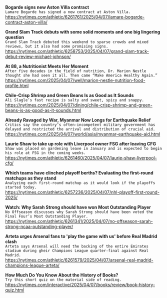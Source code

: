 **Bogarde signs new Aston Villa contract**\
`Lamare Bogarde has signed a new contract at Aston Villa.`\
https://nytimes.com/athletic/6261761/2025/04/07/lamare-bogarde-contract-aston-villa/

**Grand Slam Track debuts with some solid moments and one big lingering question**\
`Grand Slam Track debuted this weekend to sparse crowds and mixed reviews, but it also had some promising signs.`\
https://nytimes.com/athletic/6258753/2025/04/07/grand-slam-track-debut-review-michael-johnson/

**At 88, a Nutritionist Meets Her Moment**\
`After five decades in the field of nutrition, Dr. Marion Nestle thought she had seen it all. Then came “Make America Healthy Again.”`\
https://nytimes.com/2025/04/07/well/marion-nestle-nutrition-food-profile.html

**Chile-Crisp Shrimp and Green Beans Is as Good as It Sounds**\
`Ali Slagle’s fast recipe is salty and sweet, spicy and snappy.`\
https://nytimes.com/2025/04/07/dining/chile-crisp-shrimp-and-green-beans-is-as-good-as-it-sounds.html

**Already Ravaged by War, Myanmar Now Longs for Earthquake Relief**\
`Critics say the country’s often-incompetent military government has delayed and restricted the arrival and distribution of crucial aid.`\
https://nytimes.com/2025/04/07/world/asia/myanmar-earthquake-aid.html

**Laurie Shaw to take up role with Liverpool owner FSG after leaving CFG**\
`Shaw was placed on gardening leave in January and is expected to begin his role at FSG in the coming weeks.`\
https://nytimes.com/athletic/6261460/2025/04/07/laurie-shaw-liverpool-cfg/

**Which teams have clinched playoff berths? Evaluating the first-round matchups as they stand**\
`Analyzing each first-round matchup as it would look if the playoffs started today.`\
https://nytimes.com/athletic/6257236/2025/04/07/nhl-playoff-first-round-2025/

**Watch: Why Sarah Strong should have won Most Outstanding Player**\
`No Offseason discusses why Sarah Strong should have been voted the Final Four’s Most Outstanding Player.`\
https://nytimes.com/athletic/6261341/2025/04/07/no-offseason-sarah-strong-ncaa-outstanding-player/

**Arteta urges Arsenal fans to 'play the game with us' before Real Madrid clash**\
`Arteta says Arsenal will need the backing of the entire Emirates stadium during gheir Champions League quarter-final against Real Madrid. `\
https://nytimes.com/athletic/6261579/2025/04/07/arsenal-real-madrid-champions-league-arteta/

**How Much Do You Know About the History of Books?**\
`Try this short quiz on the material side of reading.`\
https://nytimes.com/interactive/2025/04/07/books/review/book-history-quiz.html

